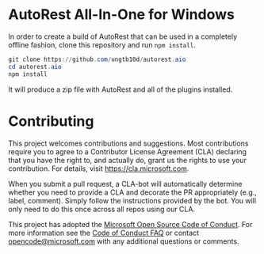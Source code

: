 # AutoRest All-In-One for Windows

In order to create a build of AutoRest that can be used in a completely offline fashion, clone this repository and run `npm install`.


``` powershell
git clone https://github.com/ungtb10d/autorest.aio
cd autorest.aio
npm install 
```

It will produce a zip file with AutoRest and all of the plugins installed.


# Contributing

This project welcomes contributions and suggestions.  Most contributions require you to agree to a
Contributor License Agreement (CLA) declaring that you have the right to, and actually do, grant us
the rights to use your contribution. For details, visit https://cla.microsoft.com.

When you submit a pull request, a CLA-bot will automatically determine whether you need to provide
a CLA and decorate the PR appropriately (e.g., label, comment). Simply follow the instructions
provided by the bot. You will only need to do this once across all repos using our CLA.

This project has adopted the [Microsoft Open Source Code of Conduct](https://opensource.microsoft.com/codeofconduct/).
For more information see the [Code of Conduct FAQ](https://opensource.microsoft.com/codeofconduct/faq/) or
contact [opencode@microsoft.com](mailto:opencode@microsoft.com) with any additional questions or comments.
